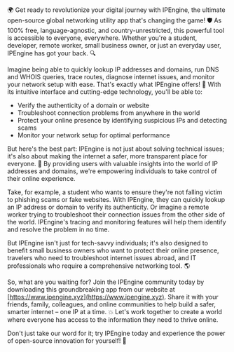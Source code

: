 🌍 Get ready to revolutionize your digital journey with IPEngine, the ultimate open-source global networking utility app that's changing the game! 🛡️ As 100% free, language-agnostic, and country-unrestricted, this powerful tool is accessible to everyone, everywhere. Whether you're a student, developer, remote worker, small business owner, or just an everyday user, IPEngine has got your back. 🔍

Imagine being able to quickly lookup IP addresses and domains, run DNS and WHOIS queries, trace routes, diagnose internet issues, and monitor your network setup with ease. That's exactly what IPEngine offers! 📡 With its intuitive interface and cutting-edge technology, you'll be able to:

* Verify the authenticity of a domain or website
* Troubleshoot connection problems from anywhere in the world
* Protect your online presence by identifying suspicious IPs and detecting scams
* Monitor your network setup for optimal performance

But here's the best part: IPEngine is not just about solving technical issues; it's also about making the internet a safer, more transparent place for everyone. 🚀 By providing users with valuable insights into the world of IP addresses and domains, we're empowering individuals to take control of their online experience.

Take, for example, a student who wants to ensure they're not falling victim to phishing scams or fake websites. With IPEngine, they can quickly lookup an IP address or domain to verify its authenticity. Or imagine a remote worker trying to troubleshoot their connection issues from the other side of the world. IPEngine's tracing and monitoring features will help them identify and resolve the problem in no time.

But IPEngine isn't just for tech-savvy individuals; it's also designed to benefit small business owners who want to protect their online presence, travelers who need to troubleshoot internet issues abroad, and IT professionals who require a comprehensive networking tool. 🌎

So, what are you waiting for? Join the IPEngine community today by downloading this groundbreaking app from our website at [https://www.ipengine.xyz](https://www.ipengine.xyz). Share it with your friends, family, colleagues, and online communities to help build a safer, smarter internet – one IP at a time. 💥 Let's work together to create a world where everyone has access to the information they need to thrive online.

Don't just take our word for it; try IPEngine today and experience the power of open-source innovation for yourself! 🚀